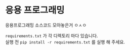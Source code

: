 # 응용 프로그래밍

응용프로그래밍 소스코드 모아놓은거 ㅇㅅㅇ

`requirements.txt` 가 각 디렉토리 마다 있습니다.  
실행 전 `pip install -r requirements.txt` 를 실행 해 주세요.  